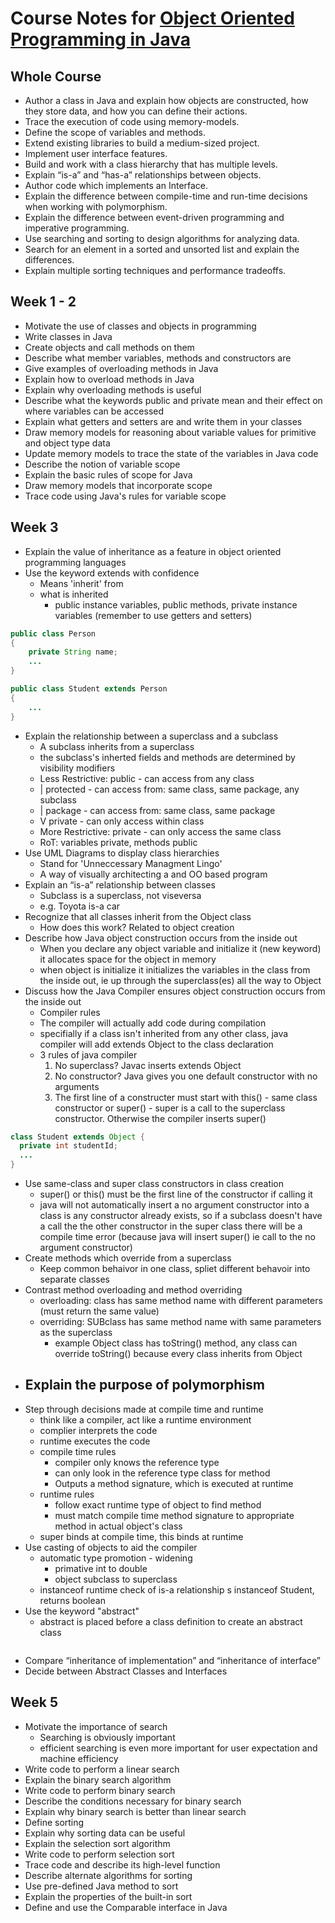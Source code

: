 # Course Notes for [Object Oriented Programming in Java](https://www.coursera.org/learn/object-oriented-java/)

## Whole Course
* Author a class in Java and explain how objects are constructed, how they store data, and how you can define their actions.
* Trace the execution of code using memory-models.
* Define the scope of variables and methods.
* Extend existing libraries to build a medium-sized project.
* Implement user interface features.
* Build and work with a class hierarchy that has multiple levels.
* Explain “is-a” and “has-a” relationships between objects.
* Author code which implements an Interface.
* Explain the difference between compile-time and run-time decisions when working with polymorphism.
* Explain the difference between event-driven programming and imperative programming.
* Use searching and sorting to design algorithms for analyzing data.
* Search for an element in a sorted and unsorted list and explain the differences.
* Explain multiple sorting techniques and performance tradeoffs.

## Week 1 - 2
* Motivate the use of classes and objects in programming
* Write classes in Java
* Create objects and call methods on them
* Describe what member variables, methods and constructors are
* Give examples of overloading methods in Java
* Explain how to overload methods in Java
* Explain why overloading methods is useful
* Describe what the keywords public and private mean and their effect on where variables can be accessed
* Explain what getters and setters are and write them in your classes
* Draw memory models for reasoning about variable values for primitive and object type data
* Update memory models to trace the state of the variables in Java code
* Describe the notion of variable scope
* Explain the basic rules of scope for Java
* Draw memory models that incorporate scope
* Trace code using Java's rules for variable scope

## Week 3
* Explain the value of inheritance as a feature in object oriented programming languages
* Use the keyword extends with confidence
  * Means 'inherit' from
  * what is inherited
    * public instance variables, public methods, private instance variables (remember to use getters and setters)
```java
public class Person
{
	private String name;
	...
}

public class Student extends Person
{
	...
}
```
* Explain the relationship between a superclass and a subclass
  * A subclass inherits from a superclass
  * the subclass's inherted fields and methods are determined by visibility modifiers
  * Less Restrictive: public - can access from any class
  * | protected - can access from: same class, same package, any subclass
  * | package - can access from: same class, same package
  * V private - can only access within class
  * More Restrictive: private - can only access the same class
  * RoT: variables private, methods public 
* Use UML Diagrams to display class hierarchies
  * Stand for 'Unneccessary Managment Lingo'
  * A way of visually architecting a and OO based program
* Explain an “is-a” relationship between classes
  * Subclass is a superclass, not viseversa
  * e.g. Toyota is-a car
* Recognize that all classes inherit from the Object class
  * How does this work? Related to object creation
* Describe how Java object construction occurs from the inside out
  * When you declare any object variable and initialize it (new keyword) it allocates space for the object in memory
  * when object is initialize it initializes the variables in the class from the inside out, ie up through the superclass(es) all the way to Object
* Discuss how the Java Compiler ensures object construction occurs from the inside out
  * Compiler rules
  * The compiler will actually add code during compilation
  * specifially if a class isn't inherited from any other class, java compiler will add extends Object to the class declaration
  * 3 rules of java compiler
    1. No superclass? Javac inserts extends Object
    2. No constructor? Java gives you one default constructor with no arguments 
    3. The first line of a constructer must start with this() - same class constructor or super() - super is a call to the superclass constructor. Otherwise the compiler inserts super()
```java
class Student extends Object {
  private int studentId;
  ...
}
```
* Use same-class and super class constructors in class creation
  - super() or this() must be the first line of the constructor if calling it
  - java will not automatically insert a no argument constructor into a class is any constructor already exists, so if a subclass doesn't have a call the the other constructor in the super class there will be a compile time error (because java will insert super() ie call to the no argument constructor) 
* Create methods which override from a superclass
  - Keep common behaivor in one class, spliet different behavoir into separate classes
* Contrast method overloading and method overriding
  * overloading: class has same method name with different parameters (must return the same value)
  * overriding: SUBclass has same method name with same parameters as the superclass
    - example Object class has toString() method, any class can override toString() because every class inherits from Object
* Explain the purpose of polymorphism
  - 
* Step through decisions made at compile time and runtime
  - think like a compiler, act like a runtime environment
  - complier interprets the code
  - runtime executes the code
  - compile time rules
    + compiler only knows the reference type 
    + can only look in the reference type class for method
    + Outputs a method signature, which is executed at runtime
  - runtime rules
    + follow exact runtime type of object to find method
    + must match compile time method signature to appropriate method in actual object's class
  - super binds at compile time, this binds at runtime
* Use casting of objects to aid the compiler
  - automatic type promotion - widening
    + primative int to double
    + object subclass to superclass
  - instanceof runtime check of is-a relationship s instanceof Student, returns boolean
* Use the keyword "abstract"
  - abstract is placed before a class definition to create an abstract class
```java

```
* Compare “inheritance of implementation” and “inheritance of interface”
* Decide between Abstract Classes and Interfaces

## Week 5
* Motivate the importance of search
  - Searching is obviously important
  - efficient searching is even more important for user expectation and machine efficiency
* Write code to perform a linear search
* Explain the binary search algorithm
* Write code to perform binary search
* Describe the conditions necessary for binary search
* Explain why binary search is better than linear search
* Define sorting
* Explain why sorting data can be useful
* Explain the selection sort algorithm
* Write code to perform selection sort
* Trace code and describe its high-level function
* Describe alternate algorithms for sorting
* Use pre-defined Java method to sort
* Explain the properties of the built-in sort
* Define and use the Comparable interface in Java